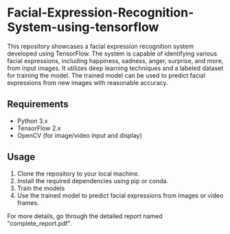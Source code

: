 # Facial-Expression-Recognition-System-using-tensorflow
This repository showcases a facial expression recognition system developed using TensorFlow. The system is capable of identifying various facial expressions, including happiness, sadness, anger, surprise, and more, from input images. It utilizes deep learning techniques and a labeled dataset for training the model. The trained model can be used to predict facial expressions from new images with reasonable accuracy.

## Requirements
- Python 3.x
- TensorFlow 2.x
- OpenCV (for image/video input and display)

## Usage
1. Clone the repository to your local machine.
2. Install the required dependencies using pip or conda.
3. Train the models
4. Use the trained model to predict facial expressions from images or video frames.

For more details, go through the detailed report named "complete_report.pdf".

